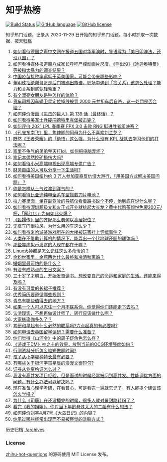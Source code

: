 # 知乎热榜
[![Build Status](https://github.com/ToWeLong/zhihu-hot-questions/workflows/CI/badge.svg)](https://github.com/ToWeLong/zhihu-hot-questions/actions)
[![GitHub language](https://img.shields.io/badge/language-golang-orange.svg)](https://golang.org/)
[![GitHub license](https://img.shields.io/github/license/ToWeLong/zhihu-hot-questions)](https://github.com/ToWeLong/zhihu-hot-questions/blob/main/LICENSE)

知乎热门话题，记录从 2020-11-29 日开始的知乎热门话题。每小时抓取一次数据，按天[归档](./archives)

<!-- BEGIN -->

1. [如何看待德国之声中文网在报道五国对华军演时，导语写为「美日印澳法，还没八国」？](https://www.zhihu.com/question/453319499)
1. [如何看待媒体报道超八成家长呼吁严控动画片尺度，《熊出没》《迪迦奥特曼》等被指太暴力的调查结果？](https://www.zhihu.com/question/453208323)
1. [中国疫苗接种率远低于英美国家，可能会带来哪些影响？](https://www.zhihu.com/question/453162624)
1. [董明珠拒绝帮哥哥走后门被踢出族谱，职场中遇到「找关系」该怎么处理？能力和关系到底孰轻孰重？](https://www.zhihu.com/question/453194708)
1. [有个漂亮女朋友是种怎样的体验？](https://www.zhihu.com/question/28997505)
1. [货车司机因车辆卫星定位掉线被罚 2000 元并扣车后自杀，这一处罚是否合理？](https://www.zhihu.com/question/453284879)
1. [如何评价漫画《进击的巨人》第 139 话（最终话）？](https://www.zhihu.com/question/453468442)
1. [如何看待美军士兵硬闯德特里克堡被击毙？](https://www.zhihu.com/question/453298081)
1. [如何评价 2021 LPL 春季赛 FPX 3:0 击败 RNG 挺进胜者组决赛？](https://www.zhihu.com/question/453379462)
1. [《孔雀东南飞》里，焦仲卿的阿母为什么不喜欢刘兰芝？](https://www.zhihu.com/question/451846052)
1. [既然《王者荣耀》的「绝悟」这么强，为什么没有 KPL 战队去学习他们的打法呢？](https://www.zhihu.com/question/452684362)
1. [家里不争气的弟弟整天打lol，如何把电脑弄坏？](https://www.zhihu.com/question/453244193)
1. [笔记本偶然挖矿损伤大吗?](https://www.zhihu.com/question/446114579)
1. [如何看待小米高端电视出现高端专供广告？](https://www.zhihu.com/question/453373365)
1. [财务自由的人可以分享一下生活吗?](https://www.zhihu.com/question/452616303)
1. [如何看待美国纽约约 3 万人参加亚裔反仇恨大游行，「用美国方式解决美国问题」？](https://www.zhihu.com/question/453016267)
1. [你是怎样从土气过渡到洋气的？](https://www.zhihu.com/question/267705489)
1. [如何看待比亚迪纯电全系车型搭载刀片电池？](https://www.zhihu.com/question/453423044)
1. [拉力赛里面，坐在副驾驶的导航仪看着路书说个不停，他到底在说什么呢？](https://www.zhihu.com/question/452484364)
1. [如何看待深圳超级文和友正式开业就排起大长龙？黄牛代购茶颜悦色要200元/杯，「网红店」为何如此火爆？](https://www.zhihu.com/question/452543033)
1. [《甄嬛传》里的齐妃那么蠢何以高居妃位？](https://www.zhihu.com/question/286471807)
1. [无框车门很拉风，为什么用的车这么少？](https://www.zhihu.com/question/452939344)
1. [如何看待米哈游某游戏所在的大楼被玩家挂上竖幅事件？](https://www.zhihu.com/question/453199595)
1. [人类在不借助计算机的情况下，能弄出一个比地球还圆的球体吗？](https://www.zhihu.com/question/451559819)
1. [那些靠虚拟币发财的人现在都在干嘛？](https://www.zhihu.com/question/277657290)
1. [Linux大神都是怎么记住这么多命令的？](https://www.zhihu.com/question/452895041)
1. [金粉世家里，金燕西为什么最终和冷清秋离婚？](https://www.zhihu.com/question/34511574)
1. [婚姻里最可怕的是什么？](https://www.zhihu.com/question/334497220)
1. [有没有成熟点的生日文案？](https://www.zhihu.com/question/449461501)
1. [三十岁了才明白，开始发奋读书。想改变自己的命运和家庭的生活。还能来得及吗？](https://www.zhihu.com/question/359652140)
1. [有没有可爱的长裙子推荐？](https://www.zhihu.com/question/446771263)
1. [优秀简历要遵循哪些规则？](https://www.zhihu.com/question/20184884)
1. [青岛有哪些值得去的地方？](https://www.zhihu.com/question/268589944)
1. [如果一个人可以忍住一个月不联系你，你觉得你们还能走下去吗？](https://www.zhihu.com/question/450074684)
1. [认清现实，不想再做设计师了，转行应该做什么呢？](https://www.zhihu.com/question/355728035)
1. [大家练瑜伽多久了？](https://www.zhihu.com/question/452563847)
1. [考研和早起有什么必然的联系吗?六点起真的有必要吗?](https://www.zhihu.com/question/344399251)
1. [如何申请去英国留学读研？需要什么准备？](https://www.zhihu.com/question/304543883)
1. [你们觉得《山河令》中的周子舒角色怎么样？](https://www.zhihu.com/question/447088341)
1. [《游戏王DM》神之卡的效果，放到当前的OCG环境强度如何？](https://www.zhihu.com/question/450623676)
1. [行测资料分析怎么缩短做题时间?](https://www.zhihu.com/question/350262314)
1. [孩子从小学哪种特长最有必要？](https://www.zhihu.com/question/448927166)
1. [有哪些关于银河宇宙星辰的浪漫文案短句?](https://www.zhihu.com/question/448114690)
1. [证券从业资格证怎么过？](https://www.zhihu.com/question/432669087)
1. [我没有高并发项目经验，但是面试的时候经常被问到高并发、性能调优方面的问题，有什么办法可以解决吗？](https://www.zhihu.com/question/421237964)
1. [现在准备心理学考研，在看普心，可是看完一遍就忘记了，有人能提个建议该怎么学吗？](https://www.zhihu.com/question/451557725)
1. [为什么《司藤》在还没播完的时候，很多人就对景甜路转粉了？](https://www.zhihu.com/question/450395716)
1. [看完《我的姐姐》，你对当下年龄悬殊太大的二胎有什么想法？](https://www.zhihu.com/question/452945032)
1. [如何评价刘宇4月7号《大岛日记》的内容？](https://www.zhihu.com/question/453356183)
1. [你见过哪些经常出现而不易被察觉的洗脑方式？](https://www.zhihu.com/question/34550565)

<!-- END -->

历史归档 [./archives](./archives)


### License
[zhihu-hot-questions](https://github.com/towelong/zhihu-hot-questions) 的源码使用 MIT License 发布。